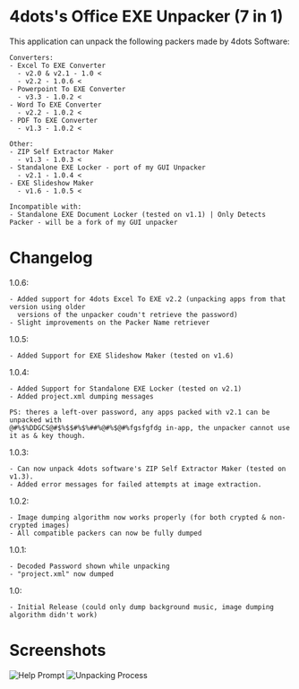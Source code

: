 # 4dots's Office EXE Unpacker (7 in 1)
This application can unpack the following packers made by 4dots Software:
```
Converters:
- Excel To EXE Converter
  - v2.0 & v2.1 - 1.0 <
  - v2.2 - 1.0.6 <
- Powerpoint To EXE Converter
  - v3.3 - 1.0.2 <
- Word To EXE Converter
  - v2.2 - 1.0.2 <
- PDF To EXE Converter
  - v1.3 - 1.0.2 <
  
Other:
- ZIP Self Extractor Maker
  - v1.3 - 1.0.3 <
- Standalone EXE Locker - port of my GUI Unpacker
  - v2.1 - 1.0.4 <
- EXE Slideshow Maker
  - v1.6 - 1.0.5 <

Incompatible with:
- Standalone EXE Document Locker (tested on v1.1) | Only Detects Packer - will be a fork of my GUI unpacker
```

# Changelog
1.0.6:
```
- Added support for 4dots Excel To EXE v2.2 (unpacking apps from that version using older
  versions of the unpacker coudn't retrieve the password)
- Slight improvements on the Packer Name retriever
```

1.0.5:
```
- Added Support for EXE Slideshow Maker (tested on v1.6)
```

1.0.4:
```
- Added Support for Standalone EXE Locker (tested on v2.1)
- Added project.xml dumping messages

PS: theres a left-over password, any apps packed with v2.1 can be unpacked with
@#%$%DDGCS@#$%$$#%$%##%@#%$@#%fgsfgfdg in-app, the unpacker cannot use it as & key though.
```

1.0.3:
```
- Can now unpack 4dots software's ZIP Self Extractor Maker (tested on v1.3).
- Added error messages for failed attempts at image extraction.
```

1.0.2:
```
- Image dumping algorithm now works properly (for both crypted & non-crypted images)
- All compatible packers can now be fully dumped
```

1.0.1:
```
- Decoded Password shown while unpacking
- "project.xml" now dumped
```

1.0:
```
- Initial Release (could only dump background music, image dumping algorithm didn't work)
```

# Screenshots
![Help Prompt](https://i.imgur.com/HerEKL6.png)
![Unpacking Process](https://i.imgur.com/wqSEklQ.png)
